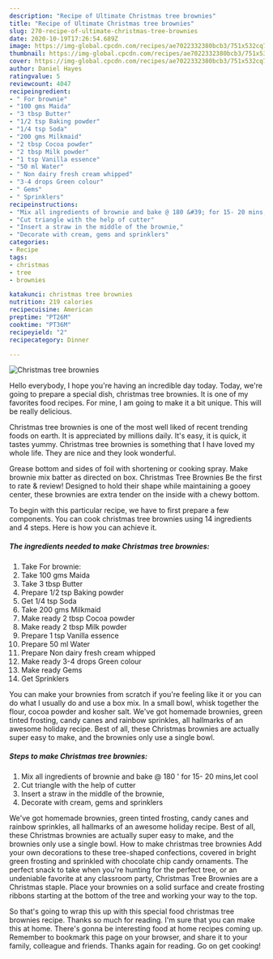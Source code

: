 ```yaml
---
description: "Recipe of Ultimate Christmas tree brownies"
title: "Recipe of Ultimate Christmas tree brownies"
slug: 270-recipe-of-ultimate-christmas-tree-brownies
date: 2020-10-19T17:26:54.689Z
image: https://img-global.cpcdn.com/recipes/ae7022332380bcb3/751x532cq70/christmas-tree-brownies-recipe-main-photo.jpg
thumbnail: https://img-global.cpcdn.com/recipes/ae7022332380bcb3/751x532cq70/christmas-tree-brownies-recipe-main-photo.jpg
cover: https://img-global.cpcdn.com/recipes/ae7022332380bcb3/751x532cq70/christmas-tree-brownies-recipe-main-photo.jpg
author: Daniel Hayes
ratingvalue: 5
reviewcount: 4047
recipeingredient:
- " For brownie"
- "100 gms Maida"
- "3 tbsp Butter"
- "1/2 tsp Baking powder"
- "1/4 tsp Soda"
- "200 gms Milkmaid"
- "2 tbsp Cocoa powder"
- "2 tbsp Milk powder"
- "1 tsp Vanilla essence"
- "50 ml Water"
- " Non dairy fresh cream whipped"
- "3-4 drops Green colour"
- " Gems"
- " Sprinklers"
recipeinstructions:
- "Mix all ingredients of brownie and bake @ 180 &#39; for 15- 20 mins,let cool"
- "Cut triangle with the help of cutter"
- "Insert a straw in the middle of the brownie,"
- "Decorate with cream, gems and sprinklers"
categories:
- Recipe
tags:
- christmas
- tree
- brownies

katakunci: christmas tree brownies 
nutrition: 219 calories
recipecuisine: American
preptime: "PT26M"
cooktime: "PT36M"
recipeyield: "2"
recipecategory: Dinner

---
```



![Christmas tree brownies](https://img-global.cpcdn.com/recipes/ae7022332380bcb3/751x532cq70/christmas-tree-brownies-recipe-main-photo.jpg)

Hello everybody, I hope you're having an incredible day today. Today, we're going to prepare a special dish, christmas tree brownies. It is one of my favorites food recipes. For mine, I am going to make it a bit unique. This will be really delicious.

Christmas tree brownies is one of the most well liked of recent trending foods on earth. It is appreciated by millions daily. It's easy, it is quick, it tastes yummy. Christmas tree brownies is something that I have loved my whole life. They are nice and they look wonderful.

Grease bottom and sides of foil with shortening or cooking spray. Make brownie mix batter as directed on box. Christmas Tree Brownies Be the first to rate &amp; review! Designed to hold their shape while maintaining a gooey center, these brownies are extra tender on the inside with a chewy bottom.


To begin with this particular recipe, we have to first prepare a few components. You can cook christmas tree brownies using 14 ingredients and 4 steps. Here is how you can achieve it.

<!--inarticleads1-->

##### The ingredients needed to make Christmas tree brownies:

1. Take  For brownie:
1. Take 100 gms Maida
1. Take 3 tbsp Butter
1. Prepare 1/2 tsp Baking powder
1. Get 1/4 tsp Soda
1. Take 200 gms Milkmaid
1. Make ready 2 tbsp Cocoa powder
1. Make ready 2 tbsp Milk powder
1. Prepare 1 tsp Vanilla essence
1. Prepare 50 ml Water
1. Prepare  Non dairy fresh cream whipped
1. Make ready 3-4 drops Green colour
1. Make ready  Gems
1. Get  Sprinklers


You can make your brownies from scratch if you&#39;re feeling like it or you can do what I usually do and use a box mix. In a small bowl, whisk together the flour, cocoa powder and kosher salt. We&#39;ve got homemade brownies, green tinted frosting, candy canes and rainbow sprinkles, all hallmarks of an awesome holiday recipe. Best of all, these Christmas brownies are actually super easy to make, and the brownies only use a single bowl. 

<!--inarticleads2-->

##### Steps to make Christmas tree brownies:

1. Mix all ingredients of brownie and bake @ 180 &#39; for 15- 20 mins,let cool
1. Cut triangle with the help of cutter
1. Insert a straw in the middle of the brownie,
1. Decorate with cream, gems and sprinklers


We&#39;ve got homemade brownies, green tinted frosting, candy canes and rainbow sprinkles, all hallmarks of an awesome holiday recipe. Best of all, these Christmas brownies are actually super easy to make, and the brownies only use a single bowl. How to make christmas tree brownies Add your own decorations to these tree-shaped confections, covered in bright green frosting and sprinkled with chocolate chip candy ornaments. The perfect snack to take when you&#39;re hunting for the perfect tree, or an undeniable favorite at any classroom party, Christmas Tree Brownies are a Christmas staple. Place your brownies on a solid surface and create frosting ribbons starting at the bottom of the tree and working your way to the top. 

So that's going to wrap this up with this special food christmas tree brownies recipe. Thanks so much for reading. I'm sure that you can make this at home. There's gonna be interesting food at home recipes coming up. Remember to bookmark this page on your browser, and share it to your family, colleague and friends. Thanks again for reading. Go on get cooking!
